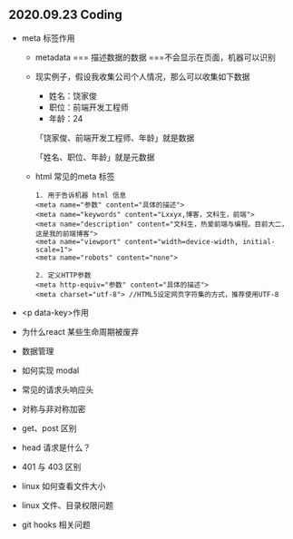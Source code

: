 ## 2020.09.23 Coding

- meta 标签作用

  - metadata === 描述数据的数据 ===不会显示在页面，机器可以识别

  - 现实例子，假设我收集公司个人情况，那么可以收集如下数据

    - 姓名：饶家俊
    - 职位：前端开发工程师
    - 年龄：24

    「饶家俊、前端开发工程师、年龄」就是数据

    「姓名、职位、年龄」就是元数据

  - html 常见的meta 标签

    ```
    1. 用于告诉机器 html 信息
    <meta name="参数" content="具体的描述">
    <meta name="keywords" content="Lxxyx,博客，文科生，前端">
    <meta name="description" content="文科生，热爱前端与编程。目前大二，这是我的前端博客">
    <meta name="viewport" content="width=device-width, initial-scale=1">
    <meta name="robots" content="none">
    
    2. 定义HTTP参数
    <meta http-equiv="参数" content="具体的描述">
    <meta charset="utf-8"> //HTML5设定网页字符集的方式，推荐使用UTF-8
    ```

- \<p data-key>作用

- 为什么react 某些生命周期被废弃

- 数据管理

- 如何实现 modal

- 常见的请求头响应头

- 对称与非对称加密

- get、post 区别

- head 请求是什么？

- 401 与 403 区别

- linux 如何查看文件大小

- linux 文件、目录权限问题

- git hooks 相关问题